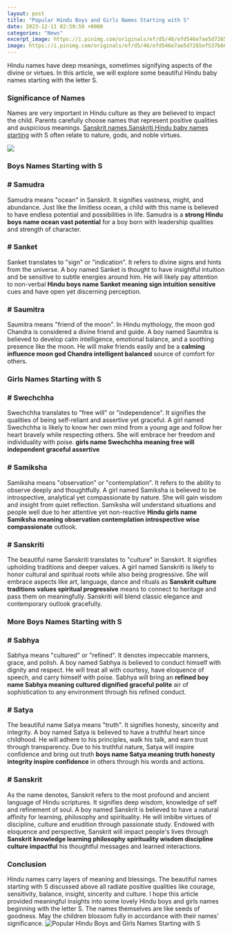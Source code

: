 ```yaml
---
layout: post
title: "Popular Hindu Boys and Girls Names Starting with S"
date: 2023-12-11 02:59:59 +0000
categories: "News"
excerpt_image: https://i.pinimg.com/originals/ef/d5/46/efd546e7ae5d7265ef537b666c99b9e1.jpg
image: https://i.pinimg.com/originals/ef/d5/46/efd546e7ae5d7265ef537b666c99b9e1.jpg
---
```


Hindu names have deep meanings, sometimes signifying aspects of the divine or virtues. In this article, we will explore some beautiful Hindu baby names starting with the letter S. 
### Significance of Names
Names are very important in Hindu culture as they are believed to impact the child. Parents carefully choose names that represent positive qualities and auspicious meanings. [Sanskrit names Sanskriti Hindu baby names starting](https://store.fi.io.vn/womens-funny-saint-bernard-lover-graphic-women-girls-st-bernard-1) with S often relate to nature, gods, and noble virtues. 

![](http://i.dailymail.co.uk/i/pix/2007/12_03/011NAMEGRAPHIC_800x844.jpg)
### Boys Names Starting with S
### # Samudra
Samudra means "ocean" in Sanskrit. It signifies vastness, might, and abundance. Just like the limitless ocean, a child with this name is believed to have endless potential and possibilities in life. Samudra is a **strong Hindu boys name ocean vast potential** for a boy born with leadership qualities and strength of character. 
### # Sanket
Sanket translates to "sign" or "indication". It refers to divine signs and hints from the universe. A boy named Sanket is thought to have insightful intuition and be sensitive to subtle energies around him. He will likely pay attention to non-verbal **Hindu boys name Sanket meaning sign intuition sensitive** cues and have open yet discerning perception. 
### # Saumitra 
Saumitra means "friend of the moon". In Hindu mythology, the moon god Chandra is considered a divine friend and guide. A boy named Saumitra is believed to develop calm intelligence, emotional balance, and a soothing presence like the moon. He will make friends easily and be a **calming influence moon god Chandra intelligent balanced** source of comfort for others.
### Girls Names Starting with S 
### # Swechchha
Swechchha translates to "free will" or "independence". It signifies the qualities of being self-reliant and assertive yet graceful. A girl named Swechchha is likely to know her own mind from a young age and follow her heart bravely while respecting others. She will embrace her freedom and individuality with poise. **girls name Swechchha meaning free will independent graceful assertive** 
### # Samiksha 
Samiksha means "observation" or "contemplation". It refers to the ability to observe deeply and thoughtfully. A girl named Samiksha is believed to be introspective, analytical yet compassionate by nature. She will gain wisdom and insight from quiet reflection. Samiksha will understand situations and people well due to her attentive yet non-reactive **Hindu girls name Samiksha meaning observation contemplation introspective wise compassionate** outlook. 
### # Sanskriti
The beautiful name Sanskriti translates to "culture" in Sanskirt. It signifies upholding traditions and deeper values. A girl named Sanskriti is likely to honor cultural and spiritual roots while also being progressive. She will embrace aspects like art, language, dance and rituals as **Sanskrit culture traditions values spiritual progressive** means to connect to heritage and pass them on meaningfully. Sanskriti will blend classic elegance and contemporary outlook gracefully.
### More Boys Names Starting with S
### # Sabhya
Sabhya means "cultured" or "refined". It denotes impeccable manners, grace, and polish. A boy named Sabhya is believed to conduct himself with dignity and respect. He will treat all with courtesy, have eloquence of speech, and carry himself with poise. Sabhya will bring an **refined boy name Sabhya meaning cultured dignified graceful polite** air of sophistication to any environment through his refined conduct. 
### # Satya 
The beautiful name Satya means "truth". It signifies honesty, sincerity and integrity. A boy named Satya is believed to have a truthful heart since childhood. He will adhere to his principles, walk his talk, and earn trust through transparency. Due to his truthful nature, Satya will inspire confidence and bring out truth **boys name Satya meaning truth honesty integrity inspire confidence** in others through his words and actions.
### # Sanskrit 
As the name denotes, Sanskrit refers to the most profound and ancient language of Hindu scriptures. It signifies deep wisdom, knowledge of self and refinement of soul. A boy named Sanskrit is believed to have a natural affinity for learning, philosophy and spirituality. He will imbibe virtues of discipline, culture and erudition through passionate study. Endowed with eloquence and perspective, Sanskrit will impact people's lives through **Sanskrit knowledge learning philosophy spirituality wisdom discipline culture impactful** his thoughtful messages and learned interactions. 
### Conclusion 
Hindu names carry layers of meaning and blessings. The beautiful names starting with S discussed above all radiate positive qualities like courage, sensitivity, balance, insight, sincerity and culture. I hope this article provided meaningful insights into some lovely Hindu boys and girls names beginning with the letter S. The names themselves are like seeds of goodness. May the children blossom fully in accordance with their names' significance.
![Popular Hindu Boys and Girls Names Starting with S](https://i.pinimg.com/originals/ef/d5/46/efd546e7ae5d7265ef537b666c99b9e1.jpg)